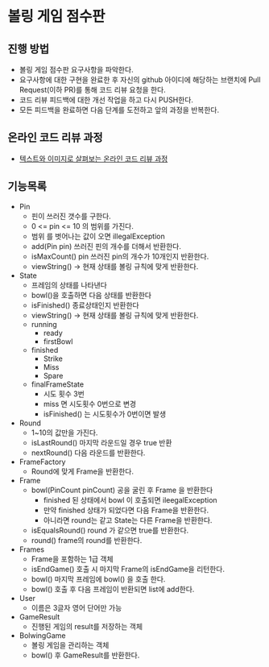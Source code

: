 # 볼링 게임 점수판
## 진행 방법
* 볼링 게임 점수판 요구사항을 파악한다.
* 요구사항에 대한 구현을 완료한 후 자신의 github 아이디에 해당하는 브랜치에 Pull Request(이하 PR)를 통해 코드 리뷰 요청을 한다.
* 코드 리뷰 피드백에 대한 개선 작업을 하고 다시 PUSH한다.
* 모든 피드백을 완료하면 다음 단계를 도전하고 앞의 과정을 반복한다.

## 온라인 코드 리뷰 과정
* [텍스트와 이미지로 살펴보는 온라인 코드 리뷰 과정](https://github.com/next-step/nextstep-docs/tree/master/codereview)

## 기능목록
- Pin
  - 핀이 쓰러진 갯수를 구한다.
  - 0 <= pin <= 10 의 범위를 가진다.
  - 범위 를 벗어나는 값이 오면 illegalException  
  - add(Pin pin) 쓰러진 핀의 개수를 더해서 반환한다.
  - isMaxCount() pin 쓰러진 pin의 개수가 10개인지 반환한다.
  - viewString() -> 현재 상태를 볼링 규칙에 맞게 반환한다.
- State
  - 프레임의 상태를 나타낸다
  - bowl()을 호출하면 다음 상태를 반환한다
  - isFinished() 종료상태인지 반환한다
  - viewString() -> 현재 상태를 볼링 규칙에 맞게 반환한다.
  - running
    - ready
    - firstBowl
  - finished
    - Strike
    - Miss
    - Spare
  - finalFrameState
    - 시도 횟수 3번
    - miss 면 시도횟수 0번으로 변경
    - isFinished() 는 시도횟수가 0번이면 발생
- Round
  - 1~10의 값만을 가진다.
  - isLastRound() 마지막 라운드일 경우 true 반환
  - nextRound() 다음 라운드를 반환한다.
- FrameFactory
  - Round에 맞게 Frame을 반환한다.
- Frame
  - bowl(PinCount pinCount) 공을 굴린 후 Frame 을 반환한다
    - finished 된 상태에서 bowl 이 호출되면 ileegalException
    - 만약 finished 상태가 되었다면 다음 Frame을 반환한다.
    - 아니라면 round는 같고 State는 다른 Frame을 반환한다.
  - isEqualsRound() round 가 같으면 true를 반환한다.
  - round() frame의 round를 반환한다.
- Frames
  - Frame을 포함하는 1급 객체
  - isEndGame() 호출 시 마지막 Frame의 isEndGame을 리턴한다.
  - bowl() 마지막 프레임에 bowl() 을 호출 한다.
  - bowl() 호출 후 다음 프레임이 반환되면 list에 add한다.
- User
  - 이름은 3글자 영어 단어만 가능
- GameResult
  - 진행된 게임의 result를 저장하는 객체
- BolwingGame
  - 볼링 게임을 관리하는 객체
  - bowl() 후 GameResult를 반환한다.
  

